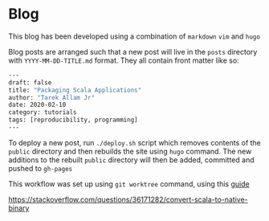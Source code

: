 # Blog

This blog has been developed using a combination of `markdown` `vim` and `hugo`

Blog posts are arranged such that a new post will live in the `posts` directory with
`YYYY-MM-DD-TITLE.md` format. They all contain front matter like so:

```bash
---
draft: false
title: "Packaging Scala Applications"
author: "Tarek Allam Jr"
date: 2020-02-10
category: tutorials
tags: [reproducibility, programming]
---
```

To deploy a new post, run `./deploy.sh` script which removes contents of the `public` directory
and then rebuilds the site using `hugo` command. The new additions to the rebuilt `public` directory
will then be added, committed and pushed to `gh-pages`

This workflow was set up using `git worktree` command, using this
[guide](https://gohugo.io/hosting-and-deployment/hosting-on-github/)

https://stackoverflow.com/questions/36171282/convert-scala-to-native-binary
